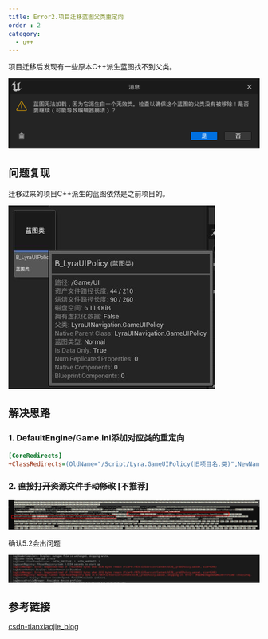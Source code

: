 ```yaml
---
title: Error2.项目迁移蓝图父类重定向
order : 2
category:
  - u++
---
```


<ChatMessage avatar="../../assets/emoji/hh.png" :avatarWidth="40">
项目迁移后发现有一些原本C++派生蓝图找不到父类。
</ChatMessage>

![](..%2Fassets%2Ferrortip.png)

## 问题复现

<ChatMessage avatar="../../assets/emoji/kclr.png" :avatarWidth="40">
迁移过来的项目C++派生的蓝图依然是之前项目的。
</ChatMessage>

![](..%2Fassets%2Fretarget.jpg)

## 解决思路

### 1. DefaultEngine/Game.ini添加对应类的重定向

``` ini
[CoreRedirects]
+ClassRedirects=(OldName="/Script/Lyra.GameUIPolicy(旧项目名.类)",NewName="/Script/NEW.GameUIPolicy(新项目名.类)")
```

### 2. ~~直接打开资源文件手动修改~~ [不推荐]

![](..%2Fassets%2FnativeParent.jpg)

<ChatMessage avatar="../../assets/emoji/dsyj.png" :avatarWidth="40" alignLeft>
确认5.2会出问题
</ChatMessage>

![](..%2Fassets%2Ftargeterror.jpg)

## 参考链接

[csdn-tianxiaojie_blog](https://blog.csdn.net/tianxiaojie_blog/article/details/129405380)